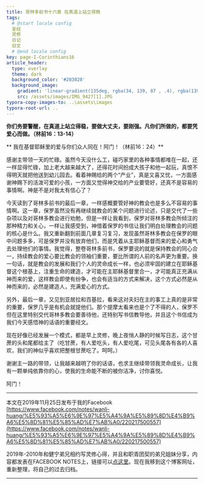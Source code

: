 ```yaml
---
title: 哥林多前书十六章 在真道上站立得稳
tags: 
  # @start locale config
  圣经
  灵修
  日记
  旧文
  # @end locale config
key: page-I-Corinthians16
article_header:
  type: overlay
  theme: dark
  background_color: '#203028'
  background_image:
    gradient: 'linear-gradient(135deg, rgba(34, 139, 87 , .4), rgba(139, 34, 139, .4))'
    src: /assets/images/IMG_9427[1].JPG
typora-copy-images-to: ..\assets\images
typora-root-url: ..
---
```


**你们务要警醒，在真道上站立得稳，要做大丈夫，要刚强。凡你们所做的，都要凭爱心而做。（林前16：13-14）**

**
我在基督耶稣里的爱与你们众人同在！阿门！（林前16：24）**

<!--more-->

感谢主带领一天的忙碌。虽然今天没什么工，碰巧家里的各种事情都堆在一起，还一样显得忙碌，加上老大越来越大了，还得花时间扮成大孩子和他一起玩，真恨不得明天就把他送到幼儿园去。看着神赐给的两个“产业”，真是又喜又忧，一方面感谢神赐下的活泼可爱的小孩，一方面又觉得神交给的产业要管好，还真不是容易的事情啊。神是不是对我太有信心了？

今天读到了哥林多前书的最后一章，一样感概要管好神的教会也是多么不容易的事情啊。这一章，保罗虽然没有再继续就教会的某个问题进行论述，只是交代了一些杂项以及对哥林多教会进行劝勉，但是一样让我看到，保罗对哥林多教会所倾注的那种精力和关心，一样让我感受到，神借着保罗的书信让我们明白处理教会的问题的核心是什么。我又重新翻到前面几章复习复习，发现虽然哥林多教会在保罗的眼中问题多多，可是保罗并没有放弃他们，而是凭着从主耶稣基督而来的爱心和勇气去处理他们的事情。我觉得，整卷哥林多前书，保罗要说的就是保持教会的同心合一，持续教会的爱心要比教会的领袖们重要，要比所谓的人前的名声更为重要。换一句话，就是教会的发展和我们个人的灵命成长一样，也必须牢固的建立在耶稣基督这个根基上，注重生命的建造，才可能在主耶稣基督里合一，才可能真正充满从神而来的爱，这样教会即使有纷争，也会有适当的方式来解决，这个方式必然是从神而来的，必然是建造人，充满爱心的方式。

另外，最后一章，又见到亚居拉和百基拉，看来这对夫妇在主的事工上真的是非常的重要，保罗几乎是有机会就提他们。那个提摩太看来也是个了不得的人，保罗不但在这里特别交代哥林多教会要善待他，还特别写书信教导他，并且这个书信成为我们今天感悟神的话语的重要经文。

现在好像已经发展一个模式，都是早上灵修，晚上夜悄人静的时候写日志，这个甘蔗的头和尾都给主了（吃甘蔗，有人爱吃头，有人爱吃尾，可见头尾各有各的人喜欢，我们的神似乎喜欢把整根甘蔗吃了。呵呵。）

谢谢主一路的带领，让我越来越明了你的话语，也求主继续带领我灵命成长，让我有一颗单纯依靠你的心，使我的生命能不断的被你洁净，讨你喜悦。

阿门！

---

本文在2019年11月25日发布于我的Facebook [https://www.facebook.com/notes/wanli-huang/%E5%93%A5%E6%9E%97%E5%A4%9A%E5%89%8D%E4%B9%A6%E5%8D%81%E5%85%AD%E7%AB%A0/220217500557](https://www.facebook.com/notes/wanli-huang/%E5%93%A5%E6%9E%97%E5%A4%9A%E5%89%8D%E4%B9%A6%E5%8D%81%E5%85%AD%E7%AB%A0/220217500557)

2019年-2010年和健宁弟兄相约写灵修心得，并且和职青团契的弟兄姐妹分享，内容都发表在FACEBOOK NOTES上，链接可以[点这里](https://www.facebook.com/wanli.huang/notes)。现在我移到这个博客网址，重新整理，将自己的过去归档。

---






